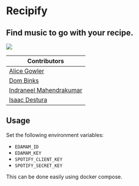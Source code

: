 # Recipify

## Find music to go with your recipe.

<img src="recipify/static/logo.svg" />

| Contributors |
| ------------ |
| [Alice Gowler](https://github.com/A1ic3-g) |
| [Dom Binks](https://github.com/dombinks) |
| [Indraneel Mahendrakumar](https://github.com/Carnagion) |
| [Isaac Destura](https://github.com/nimitz-bear) |

## Usage

Set the following environment variables:

- `EDAMAM_ID`
- `EDAMAM_KEY`
- `SPOTIFY_CLIENT_KEY`
- `SPOTIFY_SECRET_KEY`

This can be done easily using docker compose.
